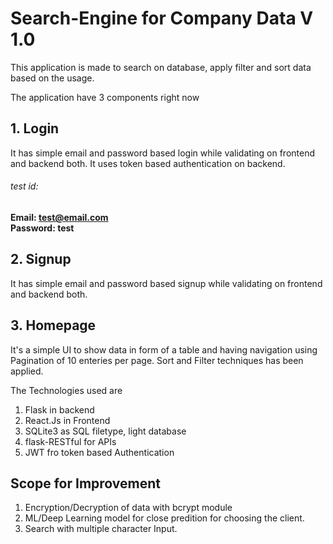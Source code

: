 # Search-Engine for Company Data V 1.0

This application is made to search on database, apply filter and sort data based on the usage.

The application have 3 components right now

## 1. Login

It has simple email and password based login while validating on frontend and backend both. It uses token based authentication on backend.

###### test id:
<b> Email: test@email.com
<br>
    Password: test </b>

## 2. Signup

It has simple email and password based signup while validating on frontend and backend both.

## 3. Homepage

It's a simple UI to show data in form of a table and having navigation using Pagination of 10 enteries per page. Sort and Filter techniques has been applied.


The Technologies used are
1. Flask in backend
2. React.Js in Frontend
3. SQLite3 as SQL filetype, light database
4. flask-RESTful for APIs
5. JWT fro token based Authentication


## Scope for Improvement

1. Encryption/Decryption of data with bcrypt module
2. ML/Deep Learning model for close predition for choosing the client.
3. Search with multiple character Input.
